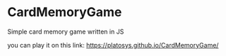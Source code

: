 # CardMemoryGame
Simple card memory game written in JS

you can play it on this link:
  https://platosys.github.io/CardMemoryGame/

